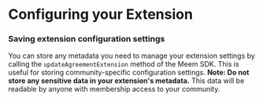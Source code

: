 # Configuring your Extension

### Saving extension configuration settings

You can store any metadata you need to manage your extension settings by calling the `updateAgreementExtension` method of the Meem SDK. This is useful for storing community-specific configuration settings. **Note: Do not store any sensitive data in your extension's metadata.** This data will be readable by anyone with membership access to your community.

